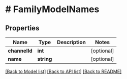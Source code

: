 # # FamilyModelNames

## Properties

Name | Type | Description | Notes
------------ | ------------- | ------------- | -------------
**channelId** | **int** |  | [optional]
**name** | **string** |  | [optional]

[[Back to Model list]](../../README.md#models) [[Back to API list]](../../README.md#endpoints) [[Back to README]](../../README.md)
